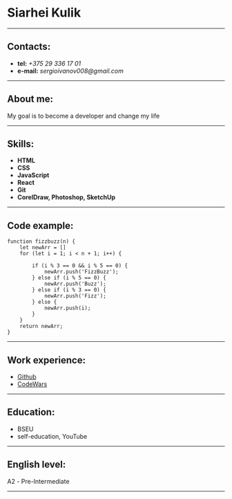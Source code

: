 # Siarhei Kulik

---

## Contacts:

- **tel:** _+375 29 336 17 01_
- **e-mail:** _sergioivanov008@gmail.com_

---

## About me:

My goal is to become a developer and change my life

---

## Skills:

- **HTML**
- **CSS**
- **JavaScript**
- **React**
- **Git**
- **CorelDraw, Photoshop, SketchUp**

---

## Code example:

```
function fizzbuzz(n) {
    let newArr = []
    for (let i = 1; i < n + 1; i++) {

        if (i % 3 == 0 && i % 5 == 0) {
            newArr.push('FizzBuzz');
        } else if (i % 5 == 0) {
            newArr.push('Buzz');
        } else if (i % 3 == 0) {
            newArr.push('Fizz');
        } else {
            newArr.push(i);
        }
    }
    return newArr;
}
```

---

## Work experience:

- [Github](https://github.com/sergioivanov008)
- [CodeWars](https://www.codewars.com/users/sergioivanov008)

---

## Education:

- BSEU
- self-education, YouTube

---

## English level:

А2 - Pre-Intermediate

---
